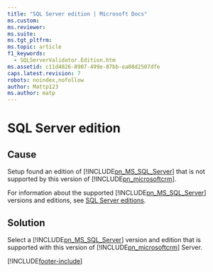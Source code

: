 ```yaml
---
title: "SQL Server edition | Microsoft Docs"
ms.custom: 
ms.reviewer: 
ms.suite: 
ms.tgt_pltfrm: 
ms.topic: article
f1_keywords: 
  - SQLServerValidator.Edition.htm
ms.assetid: c11d4026-8907-499e-87bb-ea08d2507dfe
caps.latest.revision: 7
robots: noindex,nofollow
author: Mattp123
ms.author: matp
---
```


# SQL Server edition

## Cause
  
 Setup found an edition of [!INCLUDE[pn_MS_SQL_Server](../includes/pn-ms-sql-server.md)] that is not supported by this version of [!INCLUDE[pn_microsoftcrm](../includes/pn-microsoftcrm.md)].

  For information about the supported [!INCLUDE[pn_MS_SQL_Server](../includes/pn-ms-sql-server.md)] versions and editions, see [SQL Server editions](../deploy/software-requirements-for-microsoft-dynamics-365-server.md#sql-server-editions).

## Solution

Select a [!INCLUDE[pn_MS_SQL_Server](../includes/pn-ms-sql-server.md)] version and edition that is supported with this version of [!INCLUDE[pn_microsoftcrm](../includes/pn-microsoftcrm.md)] Server.



[!INCLUDE[footer-include](../../../includes/footer-banner.md)]